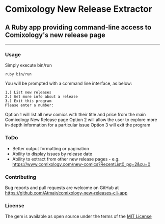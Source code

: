 # Comixology New Release Extractor
## A Ruby app providing command-line access to Comixology's new release page
***
### Usage

Simply execute bin/run
```
ruby bin/run
```

You will be prompted with a command line interface, as below:
```
1.) List new releases
2.) Get more info about a release
3.) Exit this program
Please enter a number:  
```

Option 1 will list all new comics with their title and price from the main Comixology New Release page
Option 2 will allow the user to explore more in-depth information for a particular issue
Option 3 will exit the program

### ToDo

+ Better output formatting or pagination
+ Ability to display issues by release date
+ Ability to extract from other new release pages - e.g. https://www.comixology.com/new-comics?RecentList0_pg=2&cu=0

### Contributing

Bug reports and pull requests are welcome on GitHub at https://github.com/Atmajr/comixology-new-releases-cli-app

### License

The gem is available as open source under the terms of the [MIT License](https://opensource.org/licenses/MIT)
